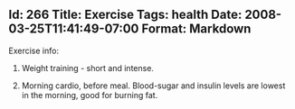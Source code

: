 Id: 266
Title: Exercise
Tags: health
Date: 2008-03-25T11:41:49-07:00
Format: Markdown
--------------
Exercise info:

1. Weight training - short and intense.

2. Morning cardio, before meal. Blood-sugar and insulin levels are lowest in
the morning, good for burning fat.




